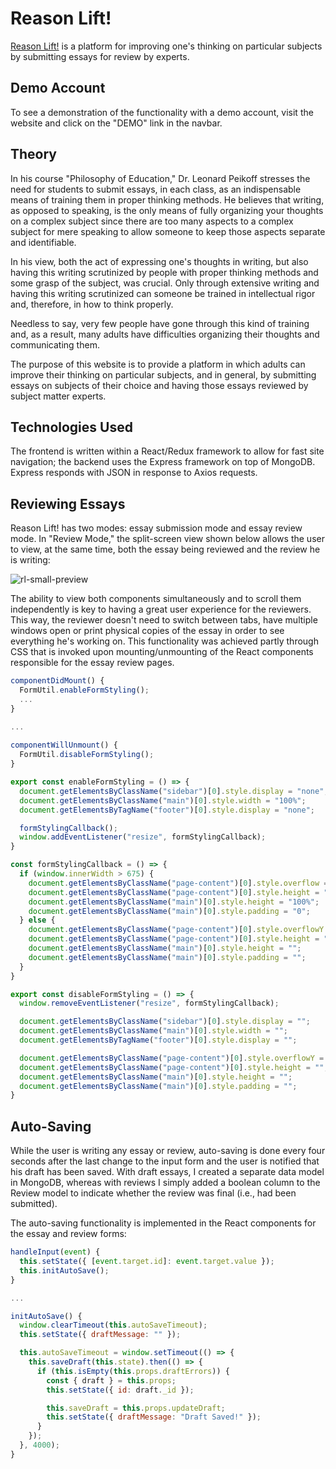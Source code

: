 # Reason Lift!
[Reason Lift!](https://www.reasonlift.com "Reason Lift!") is a platform for improving one's thinking on particular subjects by submitting essays for review by experts.

## Demo Account

To see a demonstration of the functionality with a demo account, visit the website and click on the "DEMO" link in the navbar.

## Theory

In his course "Philosophy of Education," Dr. Leonard Peikoff stresses the need for students to submit essays, in each class, as an indispensable means of training them in proper thinking methods. He believes that writing, as opposed to speaking, is the only means of fully organizing your thoughts on a complex subject since there are too many aspects to a complex subject for mere speaking to allow someone to keep those aspects separate and identifiable.

In his view, both the act of expressing one's thoughts in writing, but also having this writing scrutinized by people with proper thinking methods and some grasp of the subject, was crucial. Only through extensive writing and having this writing scrutinized can someone be trained in intellectual rigor and, therefore, in how to think properly.

Needless to say, very few people have gone through this kind of training and, as a result, many adults have difficulties organizing their thoughts and communicating them.

The purpose of this website is to provide a platform in which adults can improve their thinking on particular subjects, and in general, by submitting essays on subjects of their choice and having those essays reviewed by subject matter experts.

## Technologies Used

The frontend is written within a React/Redux framework to allow for fast site navigation; the backend uses the Express framework on top of MongoDB. Express responds with JSON in response to Axios requests.

## Reviewing Essays

Reason Lift! has two modes: essay submission mode and essay review mode. In "Review Mode," the split-screen view shown below allows the user to view, at the same time, both the essay being reviewed and the review he is writing:

![rl-small-preview](https://user-images.githubusercontent.com/2721658/115614566-1b88f580-a2ab-11eb-97b6-0160182b0d33.png)

The ability to view both components simultaneously and to scroll them independently is key to having a great user experience for the reviewers. This way, the reviewer doesn't need to switch between tabs, have multiple windows open or print physical copies of the essay in order to see everything he's working on. This functionality was achieved partly through CSS that is invoked upon mounting/unmounting of the React components responsible for the essay review pages.

```javascript
componentDidMount() {
  FormUtil.enableFormStyling();
  ...
}

...
  
componentWillUnmount() {
  FormUtil.disableFormStyling();
}
```
```javascript
export const enableFormStyling = () => {
  document.getElementsByClassName("sidebar")[0].style.display = "none";
  document.getElementsByClassName("main")[0].style.width = "100%";
  document.getElementsByTagName("footer")[0].style.display = "none";

  formStylingCallback();
  window.addEventListener("resize", formStylingCallback);
}

const formStylingCallback = () => {
  if (window.innerWidth > 675) {
    document.getElementsByClassName("page-content")[0].style.overflow = "hidden";
    document.getElementsByClassName("page-content")[0].style.height = "100%";
    document.getElementsByClassName("main")[0].style.height = "100%";
    document.getElementsByClassName("main")[0].style.padding = "0";
  } else {    
    document.getElementsByClassName("page-content")[0].style.overflowY = "";
    document.getElementsByClassName("page-content")[0].style.height = "";
    document.getElementsByClassName("main")[0].style.height = "";
    document.getElementsByClassName("main")[0].style.padding = "";
  }
}

export const disableFormStyling = () => {
  window.removeEventListener("resize", formStylingCallback);

  document.getElementsByClassName("sidebar")[0].style.display = "";
  document.getElementsByClassName("main")[0].style.width = "";  
  document.getElementsByTagName("footer")[0].style.display = "";

  document.getElementsByClassName("page-content")[0].style.overflowY = "";
  document.getElementsByClassName("page-content")[0].style.height = "";
  document.getElementsByClassName("main")[0].style.height = "";
  document.getElementsByClassName("main")[0].style.padding = "";
}
```

## Auto-Saving

While the user is writing any essay or review, auto-saving is done every four seconds after the last change to the input form and the user is notified that his draft has been saved. With draft essays, I created a separate data model in MongoDB, whereas with reviews I simply added a boolean column to the Review model to indicate whether the review was final (i.e., had been submitted).

The auto-saving functionality is implemented in the React components for the essay and review forms:

```javascript
handleInput(event) {
  this.setState({ [event.target.id]: event.target.value });
  this.initAutoSave();
}

...

initAutoSave() {
  window.clearTimeout(this.autoSaveTimeout);
  this.setState({ draftMessage: "" });

  this.autoSaveTimeout = window.setTimeout(() => {
    this.saveDraft(this.state).then(() => {
      if (this.isEmpty(this.props.draftErrors)) {
        const { draft } = this.props;
        this.setState({ id: draft._id });

        this.saveDraft = this.props.updateDraft;
        this.setState({ draftMessage: "Draft Saved!" });
      }
    });
  }, 4000);
}
```

